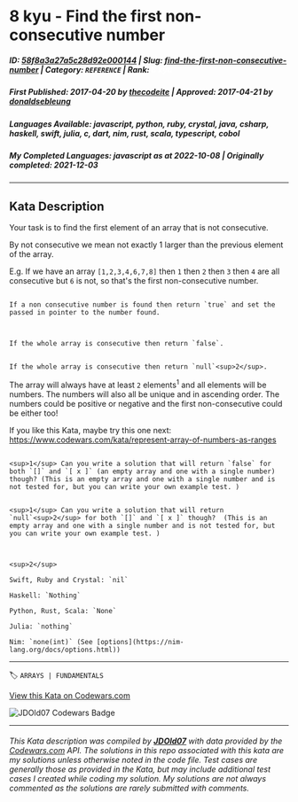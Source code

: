 # 8 kyu - Find the first non-consecutive number

##### **ID**: [58f8a3a27a5c28d92e000144](https://www.codewars.com/kata/58f8a3a27a5c28d92e000144) | **Slug**: [find-the-first-non-consecutive-number](https://www.codewars.com/kata/58f8a3a27a5c28d92e000144) | **Category**: `REFERENCE` | **Rank**: <span style="color:white">8 kyu</span>

##### **First Published**: 2017-04-20 ***by*** [thecodeite](https://www.codewars.com/users/thecodeite) | **Approved**: 2017-04-21 ***by*** [donaldsebleung](https://www.codewars.com/users/donaldsebleung)

##### **Languages Available**: javascript, python, ruby, crystal, java, csharp, haskell, swift, julia, c, dart, nim, rust, scala, typescript, cobol

##### **My Completed Languages**: javascript ***as at*** 2022-10-08 | **Originally completed**: 2021-12-03

---

## Kata Description


Your task is to find the first element of an array that is not consecutive.



By not consecutive we mean not exactly 1 larger than the previous element of the array.



E.g. If we have an array `[1,2,3,4,6,7,8]` then `1` then `2` then `3` then `4` are all consecutive but `6` is not, so that's the first non-consecutive number.



```if:c

If a non consecutive number is found then return `true` and set the passed in pointer to the number found.



If the whole array is consecutive then return `false`.

```

```if-not:c

If the whole array is consecutive then return `null`<sup>2</sup>.

```

The array will always have at least `2` elements<sup>1</sup> and all elements will be numbers. The numbers will also all be unique and in ascending order. The numbers could be positive or negative and the first non-consecutive could be either too!



If you like this Kata, maybe try this one next: https://www.codewars.com/kata/represent-array-of-numbers-as-ranges



```if:c

<sup>1</sup> Can you write a solution that will return `false` for both `[]` and `[ x ]` (an empty array and one with a single number) though? (This is an empty array and one with a single number and is not tested for, but you can write your own example test. )

```

```if-not:c

<sup>1</sup> Can you write a solution that will return `null`<sup>2</sup> for both `[]` and `[ x ]` though?  (This is an empty array and one with a single number and is not tested for, but you can write your own example test. )



<sup>2</sup>  

Swift, Ruby and Crystal: `nil`  

Haskell: `Nothing`  

Python, Rust, Scala: `None`  

Julia: `nothing`  

Nim: `none(int)` (See [options](https://nim-lang.org/docs/options.html))

```

---


🏷 `ARRAYS | FUNDAMENTALS`


[View this Kata on Codewars.com](https://www.codewars.com/kata/58f8a3a27a5c28d92e000144)

![](https://www.codewars.com/users/jdold07/badges/large "JDOld07 Codewars Badge")

---

###### *This Kata description was compiled by [**JDOld07**](https://tpstech.dev) with data provided by the [Codewars.com](https://www.codewars.com) API.  The solutions in this repo associated with this kata are my solutions unless otherwise noted in the code file.  Test cases are generally those as provided in the Kata, but may include additional test cases I created while coding my solution.  My solutions are not always commented as the solutions are rarely submitted with comments.*
